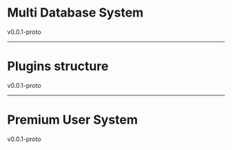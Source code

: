 # Multi Database System
v0.0.1-proto

<hr>

# Plugins structure
v0.0.1-proto

<hr>

# Premium User System
v0.0.1-proto
